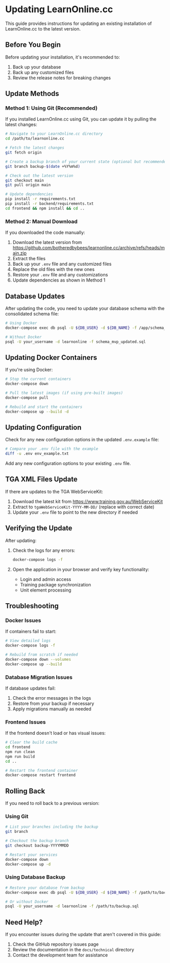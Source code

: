 # Updating LearnOnline.cc

This guide provides instructions for updating an existing installation of LearnOnline.cc to the latest version.

## Before You Begin

Before updating your installation, it's recommended to:

1. Back up your database
2. Back up any customized files
3. Review the release notes for breaking changes

## Update Methods

### Method 1: Using Git (Recommended)

If you installed LearnOnline.cc using Git, you can update it by pulling the latest changes:

```bash
# Navigate to your LearnOnline.cc directory
cd /path/to/learnonline.cc

# Fetch the latest changes
git fetch origin

# Create a backup branch of your current state (optional but recommended)
git branch backup-$(date +%Y%m%d)

# Check out the latest version
git checkout main
git pull origin main

# Update dependencies
pip install -r requirements.txt
pip install -r backend/requirements.txt
cd frontend && npm install && cd ..
```

### Method 2: Manual Download

If you downloaded the code manually:

1. Download the latest version from https://github.com/botheredbybees/learnonline.cc/archive/refs/heads/main.zip
2. Extract the files
3. Back up your `.env` file and any customized files
4. Replace the old files with the new ones
5. Restore your `.env` file and any customizations
6. Update dependencies as shown in Method 1

## Database Updates

After updating the code, you need to update your database schema with the consolidated schema file:

```bash
# Using Docker
docker-compose exec db psql -U ${DB_USER} -d ${DB_NAME} -f /app/schema_mvp_updated.sql

# Without Docker
psql -U your_username -d learnonline -f schema_mvp_updated.sql
```

## Updating Docker Containers

If you're using Docker:

```bash
# Stop the current containers
docker-compose down

# Pull the latest images (if using pre-built images)
docker-compose pull

# Rebuild and start the containers
docker-compose up --build -d
```

## Updating Configuration

Check for any new configuration options in the updated `.env.example` file:

```bash
# Compare your .env file with the example
diff -u .env env_example.txt
```

Add any new configuration options to your existing `.env` file.

## TGA XML Files Update

If there are updates to the TGA WebServiceKit:

1. Download the latest kit from https://www.training.gov.au/WebServiceKit
2. Extract to `tgaWebServiceKit-YYYY-MM-DD/` (replace with correct date)
3. Update your `.env` file to point to the new directory if needed

## Verifying the Update

After updating:

1. Check the logs for any errors:
   ```bash
   docker-compose logs -f
   ```

2. Open the application in your browser and verify key functionality:
   - Login and admin access
   - Training package synchronization
   - Unit element processing

## Troubleshooting

### Docker Issues

If containers fail to start:

```bash
# View detailed logs
docker-compose logs -f

# Rebuild from scratch if needed
docker-compose down --volumes
docker-compose up --build
```

### Database Migration Issues

If database updates fail:

1. Check the error messages in the logs
2. Restore from your backup if necessary
3. Apply migrations manually as needed

### Frontend Issues

If the frontend doesn't load or has visual issues:

```bash
# Clear the build cache
cd frontend
npm run clean
npm run build
cd ..

# Restart the frontend container
docker-compose restart frontend
```

## Rolling Back

If you need to roll back to a previous version:

### Using Git

```bash
# List your branches including the backup
git branch

# Checkout the backup branch
git checkout backup-YYYYMMDD

# Restart your services
docker-compose down
docker-compose up -d
```

### Using Database Backup

```bash
# Restore your database from backup
docker-compose exec db psql -U ${DB_USER} -d ${DB_NAME} -f /path/to/backup.sql

# Or without Docker
psql -U your_username -d learnonline -f /path/to/backup.sql
```

## Need Help?

If you encounter issues during the update that aren't covered in this guide:

1. Check the GitHub repository issues page
2. Review the documentation in the `docs/technical` directory
3. Contact the development team for assistance
